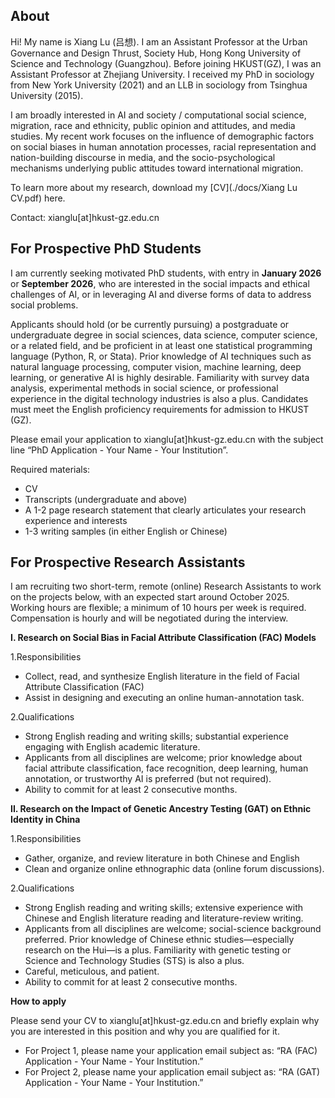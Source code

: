 ## About
Hi! My name is Xiang Lu (吕想). I am an Assistant Professor at the Urban Governance and Design Thrust, Society Hub, Hong Kong University of Science and Technology (Guangzhou). Before joining HKUST(GZ), I was an Assistant Professor at Zhejiang University. I received my PhD in sociology from New York University (2021) and an LLB in sociology from Tsinghua University (2015).

I am broadly interested in AI and society / computational social science, migration, race and ethnicity, public opinion and attitudes, and media studies. My recent work focuses on the influence of demographic factors on social biases in human annotation processes, racial representation and nation-building discourse in media, and the socio-psychological mechanisms underlying public attitudes toward international migration.

To learn more about my research, download my [CV](./docs/Xiang Lu CV.pdf) here.

Contact: xianglu[at]hkust-gz.edu.cn

## For Prospective PhD Students

I am currently seeking motivated PhD students, with entry in **January 2026** or **September 2026**, who are interested in the social impacts and ethical challenges of AI, or in leveraging AI and diverse forms of data to address social problems.

Applicants should hold (or be currently pursuing) a postgraduate or undergraduate degree in social sciences, data science, computer science, or a related field, and be proficient in at least one statistical programming language (Python, R, or Stata). Prior knowledge of AI techniques such as natural language processing, computer vision, machine learning, deep learning, or generative AI is highly desirable. Familiarity with survey data analysis, experimental methods in social science, or professional experience in the digital technology industries is also a plus. Candidates must meet the English proficiency requirements for admission to HKUST (GZ).

Please email your application to xianglu[at]hkust-gz.edu.cn with the subject line “PhD Application - Your Name - Your Institution”. 

Required materials: 

- CV
- Transcripts (undergraduate and above)
- A 1-2 page research statement that clearly articulates your research experience and interests
- 1-3 writing samples (in either English or Chinese)

## For Prospective Research Assistants

I am recruiting two short-term, remote (online) Research Assistants to work on the projects below, with an expected start around October 2025. Working hours are flexible; a minimum of 10 hours per week is required. Compensation is hourly and will be negotiated during the interview.

**I. Research on Social Bias in Facial Attribute Classification (FAC) Models**

1.Responsibilities

- Collect, read, and synthesize English literature in the field of Facial Attribute Classification (FAC) 
- Assist in designing and executing an online human-annotation task.

2.Qualifications

- Strong English reading and writing skills; substantial experience engaging with English academic literature.
- Applicants from all disciplines are welcome; prior knowledge about facial attribute classification, face recognition, deep learning, human annotation, or trustworthy AI is preferred (but not required).
- Ability to commit for at least 2 consecutive months.

**II. Research on the Impact of Genetic Ancestry Testing (GAT) on Ethnic Identity in China**

1.Responsibilities

- Gather, organize, and review literature in both Chinese and English
- Clean and organize online ethnographic data (online forum discussions).

2.Qualifications

- Strong English reading and writing skills; extensive experience with Chinese and English literature reading and literature-review writing.
- Applicants from all disciplines are welcome; social-science background preferred. Prior knowledge of Chinese ethnic studies—especially research on the Hui—is a plus. Familiarity with genetic testing or Science and Technology Studies (STS) is also a plus.
- Careful, meticulous, and patient.
- Ability to commit for at least 2 consecutive months.

**How to apply**

Please send your CV to xianglu[at]hkust-gz.edu.cn and briefly explain why you are interested in this position and why you are qualified for it.
- For Project 1, please name your application email subject as: “RA (FAC) Application - Your Name - Your Institution.”
- For Project 2, please name your application email subject as: “RA (GAT) Application - Your Name - Your Institution.”














